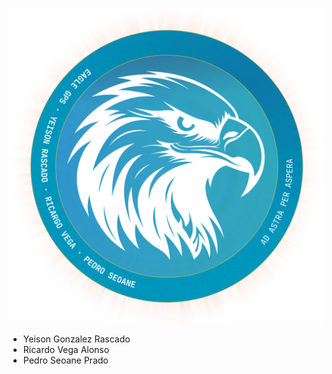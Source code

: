 ![Logotipo circular](./assets/logo_circle.svg)

-   Yeison Gonzalez Rascado
-   Ricardo Vega Alonso
-   Pedro Seoane Prado

